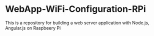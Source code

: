 # WebApp-WiFi-Configuration-RPi
This is a repository for building a web server application with Node.js, Angular.js on Raspbeery Pi
